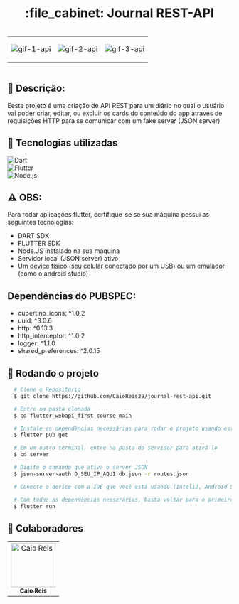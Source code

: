 <h1 align="center">:file_cabinet: Journal REST-API</h1>
 
<div style="overflow: auto;">
 
<div style="text-align: center"><table><tr>
  <td style="text-align: center, width: 150">
    
 ![gif-1-api](https://github.com/CaioReis29/journal-rest-api/assets/114621145/c77321c9-24dd-4040-a132-17b61bad3234)

  </td>
  <td style="text-align: center, width: 180">
    
  ![gif-2-api](https://github.com/CaioReis29/journal-rest-api/assets/114621145/6ef8ca46-2318-48d4-b302-b3704f09a7ae)

  </td>

  <td style="text-align: center, width: 180">
    
 ![gif-3-api](https://github.com/CaioReis29/journal-rest-api/assets/114621145/a6f88361-14fa-42fd-bd47-904f8093a859)


    
  </td>


</tr></table></div>
 
  
</div>
<div style="clear: both;"></div>

## :memo: Descrição:

<p>Eeste projeto é uma criação de API REST para um diário no qual o usuário vai poder criar, editar, ou excluir os cards do conteúdo do app através de requisições HTTP para se comunicar com um fake server (JSON server) </p>

## :wrench: Tecnologias utilizadas

![Dart](https://img.shields.io/badge/Dart-0D1117?style=for-the-badge&logo=dart&logoColor=0175C2)&nbsp;<br>
![Flutter](https://img.shields.io/badge/Flutter-0D1117?style=for-the-badge&logo=flutter&logoColor=0175C2)&nbsp;<br>
![Node.js](https://img.shields.io/badge/Node.js-43853D?style=for-the-badge&logo=node.js&logoColor=white)&nbsp;

## ⚠️ OBS:

 Para rodar aplicações flutter, certifique-se se sua máquina possui as seguintes tecnologias:
- DART SDK
- FLUTTER SDK
- Node.JS instalado na sua máquina 
- Servidor local (JSON server) ativo
- Um device físico (seu celular conectado por um USB) ou um emulador (como o android studio)

## Dependências do PUBSPEC: 
- cupertino_icons: ^1.0.2
- uuid: ^3.0.6
- http: ^0.13.3
- http_interceptor: ^1.0.2
- logger: ^1.1.0
- shared_preferences: ^2.0.15

## :rocket: Rodando o projeto

```bash
  # Clone o Repositório
  $ git clone https://github.com/CaioReis29/journal-rest-api.git
```
```bash
  # Entre na pasta clonada
  $ cd flutter_webapi_first_course-main
```

```bash
  # Instale as dependências necessárias para rodar o projeto usando este comando
  $ flutter pub get
```

```bash
  # Em um outro terminal, entre na pasta do servidor para ativá-lo
  $ cd server
```

```bash
  # Digite o comando que ativa o server JSON
  $ json-server-auth O_SEU_IP_AQUI db.json -r routes.json
```

```bash
  # Conecte o device com a IDE que você está usando (InteliJ, Android Studio ou VS Code)
```

```bash
  # Com todas as dependências nesserárias, basta voltar para o primeiro terminal e digitar o comando
  $ flutter run
```

## :handshake: Colaboradores
<table>
  <tr>
    <td align="center">
      <a href="http://github.com/CaioReis29">
        <img src="https://github.com/CaioReis29.png" width="100px;" alt="Caio Reis"/><br>
        <sub>
          <b>Caio Reis</b>
        </sub>
      </a>
    </td>
  </tr>
</table>
